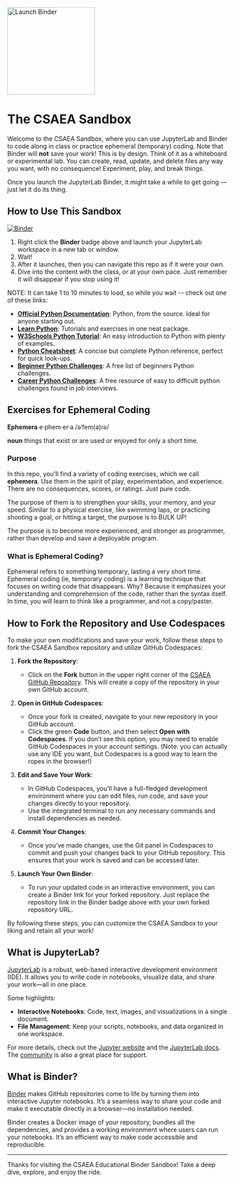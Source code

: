 <a href="https://mybinder.org/v2/gh/csaea/my-first-binder/HEAD" target="_blank">
    <img src="https://mybinder.org/badge_logo.svg" alt="Launch Binder" style="width: 200px; height: auto;">
</a>

# The CSAEA Sandbox

Welcome to the CSAEA Sandbox, where you can use JupyterLab and Binder to code along in class or practice ephemeral (temporary) coding. Note that Binder will **not** save your work! This is by design. Think of it as a whiteboard or experimental lab. You can create, read, update, and delete files any way you want, with no consequence! Experiment, play, and break things. 

Once you launch the JupyterLab Binder, it might take a while to get going — just let it do its thing.

## How to Use This Sandbox

[![Binder](https://mybinder.org/badge_logo.svg)](https://mybinder.org/v2/gh/csaea/my-first-binder/HEAD)

1. Right click the **Binder** badge above and launch your JupyterLab workspace in a new tab or window.
2. Wait! 
3. After it launches, then you can navigate this repo as if it were your own.
4. Dive into the content with the class, or at your own pace. Just remember it will disappear if you stop using it! 

NOTE: It can take 1 to 10 minutes to load, so while you wait -- check out one of these links:

- **[Official Python Documentation](https://docs.python.org/3/tutorial/index.html)**: Python, from the source. Ideal for anyone starting out.
- **[Learn Python](https://www.learnpython.org/)**: Tutorials and exercises in one neat package.
- **[W3Schools Python Tutorial](https://www.w3schools.com/python/)**: An easy introduction to Python with plenty of examples.
- **[Python Cheatsheet](https://www.pythoncheatsheet.org/)**: A concise but complete Python reference, perfect for quick look-ups.
- **[Beginner Python Challenges](https://pythonprinciples.com/challenges/Capital-indexes/)**: A free list of beginners Python challenges.
- **[Career Python Challenges](https://neetcode.io/)**: A free resource of easy to difficult python challenges found in job interviews. 

## Exercises for Ephemeral Coding 

**Ephemera**
e·phem·er·a
/əˈfem(ə)rə/

**noun**
things that exist or are used or enjoyed for only a short time.

### Purpose 

In this repo, you'll find a variety of coding exercises, which we call **ephemera**. Use them in the spirit of play, experimentation, and experience. There are no consequences, scores, or ratings. Just pure code.  

The purpose of them is to strengthen your skills, your memory, and your speed. Similar to a physical exercise, like swimming laps, or practicing shooting a goal, or hitting a target, the purpose is to BULK UP! 

The purpose is to become more experienced, and stronger as programmer, rather than develop and save a deployable program. 

### What is Ephemeral Coding?

Ephemeral refers to something temporary, lasting a very short time. Ephemeral coding (ie, temporary coding) is a learning technique that focuses on writing code that disappears. Why? Because it emphasizes your understanding and comprehension of the code, rather than the syntax itself. In time, you will learn to think like a programmer, and not a copy/paster. 

## How to Fork the Repository and Use Codespaces

To make your own modifications and save your work, follow these steps to fork the CSAEA Sandbox repository and utilize GitHub Codespaces:

1. **Fork the Repository**:
   - Click on the **Fork** button in the upper right corner of the [CSAEA GitHub Repository](https://github.com/csaea/my-first-binder). This will create a copy of the repository in your own GitHub account.

2. **Open in GitHub Codespaces**:
   - Once your fork is created, navigate to your new repository in your GitHub account.
   - Click the green **Code** button, and then select **Open with Codespaces**. If you don’t see this option, you may need to enable GitHub Codespaces in your account settings. (Note: you can actually use any IDE you want, but Codespaces is a good way to learn the ropes in the browser!)

3. **Edit and Save Your Work**:
   - In GitHub Codespaces, you’ll have a full-fledged development environment where you can edit files, run code, and save your changes directly to your repository.
   - Use the integrated terminal to run any necessary commands and install dependencies as needed.

4. **Commit Your Changes**:
   - Once you’ve made changes, use the Git panel in Codespaces to commit and push your changes back to your GitHub repository. This ensures that your work is saved and can be accessed later.

5. **Launch Your Own Binder**:
   - To run your updated code in an interactive environment, you can create a Binder link for your forked repository. Just replace the repository link in the Binder badge above with your own forked repository URL.

By following these steps, you can customize the CSAEA Sandbox to your liking and retain all your work!

## What is JupyterLab?

[JupyterLab](https://jupyter.org/) is a robust, web-based interactive development environment (IDE). It allows you to write code in notebooks, visualize data, and share your work—all in one place.

Some highlights:

- **Interactive Notebooks**: Code, text, images, and visualizations in a single document.
- **File Management**: Keep your scripts, notebooks, and data organized in one workspace.

For more details, check out the [Jupyter website](https://jupyter.org/) and the [JupyterLab docs](https://jupyterlab.readthedocs.io/en/stable/). The [community](https://jupyter.org/community) is also a great place for support.

## What is Binder?

[Binder](https://mybinder.org/) makes GitHub repositories come to life by turning them into interactive Jupyter notebooks. It’s a seamless way to share your code and make it executable directly in a browser—no installation needed.

Binder creates a Docker image of your repository, bundles all the dependencies, and provides a working environment where users can run your notebooks. It’s an efficient way to make code accessible and reproducible.

---

Thanks for visiting the CSAEA Educational Binder Sandbox! Take a deep dive, explore, and enjoy the ride.
